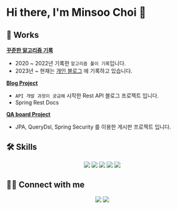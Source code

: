 # Hi there, I'm Minsoo Choi 👋

<!-- 
## 👨🏻‍💻 About Me
I love creating things, and I'm passionate about [Your Interests]. In my free time, you'll find me [Your Hobbies].

 -->
## 🔭 Works

**[꾸준한 알고리즘 기록](https://github.com/lucaschoi99/CodingTest_study)**
- 2020 ~ 2022년 기록한 `알고리즘 풀이 기록`입니다.
- 2023년 ~ 현재는 [개인 블로그](https://velog.io/@lucaschoi) 에 기록하고 있습니다.

**[Blog Project](https://github.com/lucaschoi99/project-choi-blog)**
- `API 개발 과정이 궁금해` 시작한 Rest API 블로그 프로젝트 입니다.
- Spring Rest Docs

**[QA board Project](https://github.com/lucaschoi99/QA-Board)**
- JPA, QueryDsl, Spring Security 를 이용한 게시판 프로젝트 입니다.


## 🛠 Skills
<p align="center">
  <img src="https://img.shields.io/badge/Java-007396.svg?style=flat-square&logo=Java&logoColor=white">
  <img src="https://img.shields.io/badge/Spring-6DB33F.svg?style=flat-square&logo=Spring&logoColor=white">
  <img src="https://img.shields.io/badge/Thymeleaf-005F0F.svg?style=flat-square&logo=Thymeleaf&logoColor=white">
  <img src="https://img.shields.io/badge/REST%20API-336791.svg?style=flat-square&logo=Postman&logoColor=white">
  <img src="https://img.shields.io/badge/MySQL-4479A1.svg?style=flat-square&logo=MySQL&logoColor=white">
</p>


## 🤝🏻 Connect with me
<p align="center">
  <a href="https://velog.io/@lucaschoi"><img src="https://img.shields.io/badge/Velog.lucaschoi-20c997?style=flat-square&logo=Vimeo&logoColor=white"/></a>
  <a href="mailto:ms.lucaschoi@gmail.com"><img src="https://img.shields.io/badge/ms.lucaschoi@gmail.com-D14836?style=flat-square&logo=Gmail&logoColor=white"/></a>
</p>


<!-- 
## 📈 GitHub Stats
![Your Name's GitHub Stats](https://github-readme-stats.vercel.app/api?username=lucaschoi99&show_icons=true&count_private=true&theme=radical&langs_count=3)

-->

